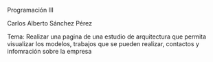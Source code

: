Programación III

Carlos Alberto Sánchez Pérez

Tema: Realizar una pagina de una estudio de arquitectura que permita visualizar los modelos, trabajos que se pueden realizar, contactos y infomración sobre la empresa
